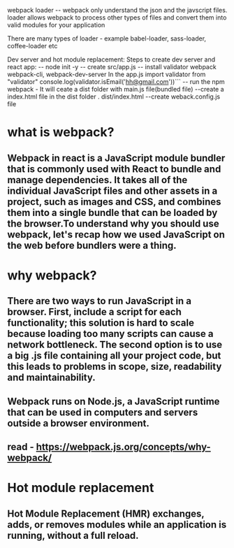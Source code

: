 webpack loader -- webpack only understand the json and the javscript files. loader allows webpack to process other types of files and convert them into valid modules for your application

There are many types of loader - 
example babel-loader, sass-loader, coffee-loader etc

Dev server and hot module replacement:
Steps to create dev server and react app:
-- node init -y
-- create src/app.js
-- install validator webpack webpack-cli, webpack-dev-server
In the app.js
import validator from "validator"
console.log(validator.isEmail('hh@gmail.com'))```
-- run the npm webpack - It will ceate a dist folder with main.js file(bundled file)
--create a index.html file in the dist folder . dist/index.html
--create weback.config.js file

# what is webpack?
## Webpack in react is a JavaScript module bundler that is commonly used with React to bundle and manage dependencies. It takes all of the individual JavaScript files and other assets in a project, such as images and CSS, and combines them into a single bundle that can be loaded by the browser.To understand why you should use webpack, let's recap how we used JavaScript on the web before bundlers were a thing.

# why webpack?
## There are two ways to run JavaScript in a browser. First, include a script for each functionality; this solution is hard to scale because loading too many scripts can cause a network bottleneck. The second option is to use a big .js file containing all your project code, but this leads to problems in scope, size, readability and maintainability.

## Webpack runs on Node.js, a JavaScript runtime that can be used in computers and servers outside a browser environment.

## read - **https://webpack.js.org/concepts/why-webpack/**

# Hot module replacement
## Hot Module Replacement (HMR) exchanges, adds, or removes modules while an application is running, without a full reload.

